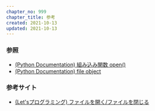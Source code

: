 ```yaml
---
chapter_no: 999
chapter_title: 参考
created: 2021-10-13
updated: 2021-10-13
---
```

### 参照
- [(Python Documentation) 組み込み関数 open()](https://docs.python.org/ja/3/library/functions.html#open)
- [(Python Documentation) file object](https://docs.python.org/ja/3/glossary.html#term-file-object)

### 参考サイト
- [(Let'sプログラミング) ファイルを開く/ファイルを閉じる](https://www.javadrive.jp/python/file/index1.html)
